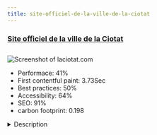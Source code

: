 ```yaml
---
title: site-officiel-de-la-ville-de-la-ciotat
---
```


<div style="height: 3rem">
  <a href="http://www.laciotat.com"><h3>Site officiel de la ville de la Ciotat</h3></a>
</div>
<img loading="lazy" src="/images/thumbs/laciotat.com.jpg" alt="Screenshot of laciotat.com" />
<ul>
  <li>Performace: 41%</li>
  <li>
    First contentful paint:
    3.73Sec
  </li>
  <li>Best practices: 50%</li>
  <li>Accessibility: 64%</li>
  <li>SEO: 91%</li>
  <li>carbon footprint: 0.198</li>
</ul>
<details>
  <summary>Description</summary>
  <p>Official website for the city of la Ciotat, near Marseilles, in Provence, France. Build in 2015 for the city council.100% responsive, built with custom template framework designed by Agence Digitale. Includes Joomla extensions developed by Agence Digitale for town halls and city councils.</p>
</details>

